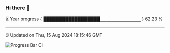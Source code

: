 ### Hi there 👋

⏳ Year progress { ██████████████████▁▁▁▁▁▁▁▁▁▁▁▁ } 62.23 %

---

⏰ Updated on Thu, 15 Aug 2024 18:15:46 GMT

![Progress Bar CI](https://github.com/code-lakshay/GitHub-Actions-Demo/workflows/Progress%20Bar%20CI/badge.svg)
